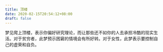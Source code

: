 ```yaml
---
title: 顶楼
date: 2020-02-15T20:54:12+08:00
draft: false
---
```


梦见爬上顶楼，表示你偏好研究理论，而让那些还不如你的人去承担冷酷的现实生活。对于贫穷者，此梦预示困窘的情境会有所好转。对于女性，此梦表示要控制自己的虚荣和自负。